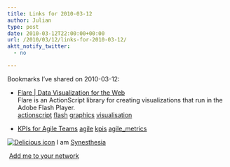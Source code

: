 ```yaml
---
title: Links for 2010-03-12
author: Julian
type: post
date: 2010-03-12T22:00:00+00:00
url: /2010/03/12/links-for-2010-03-12/
aktt_notify_twitter:
  - no

---
```

Bookmarks I&#8217;ve shared on 2010-03-12:

  * [Flare | Data Visualization for the Web][1]  
    Flare is an ActionScript library for creating visualizations that run in the Adobe Flash Player.&nbsp;  
    [actionscript][2] [flash][3] [graphics][4] [visualisation][5] 
  * [KPIs for Agile Teams][6] 
    [agile][7] [kpis][8] [agile_metrics][9] </li> </ul> 
    
    <p class="deliciouslink">
      <a href="http://del.icio.us/synesthesia" title="See all my bookmarks on del.icio.us"><img src="https://www.synesthesia.co.uk/images/deliciousicon.jpg" alt="Delicious icon" /></a>&nbsp;I am <a href="http://del.icio.us/synesthesia" title="See all my bookmarks on del.icio.us">Synesthesia</a>
    </p>
    
    <p class="deliciouslink">
      <a href="http://del.icio.us/network?add=synesthesia" title="Add me to your del.icio.us network"><img src="https://www.synesthesia.co.uk/images/add.gif" alt="" /></a>&nbsp;<a href="http://del.icio.us/network?add=synesthesia" title="Add me to your del.icio.us network">Add me to your network</a>
    </p>

 [1]: http://flare.prefuse.org/
 [2]: http://delicious.com/synesthesia/actionscript
 [3]: http://delicious.com/synesthesia/flash
 [4]: http://delicious.com/synesthesia/graphics
 [5]: http://delicious.com/synesthesia/visualisation
 [6]: http://www.agilejournal.com/content/view/786/33
 [7]: http://delicious.com/synesthesia/agile
 [8]: http://delicious.com/synesthesia/kpis
 [9]: http://delicious.com/synesthesia/agile_metrics